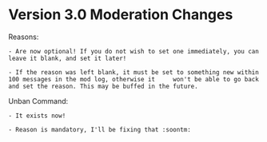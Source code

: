 # Version 3.0 Moderation Changes

Reasons:

    - Are now optional! If you do not wish to set one immediately, you can leave it blank, and set it later!

    - If the reason was left blank, it must be set to something new within 100 messages in the mod log, otherwise it     won't be able to go back and set the reason. This may be buffed in the future.

Unban Command:

    - It exists now!

    - Reason is mandatory, I'll be fixing that :soontm:
